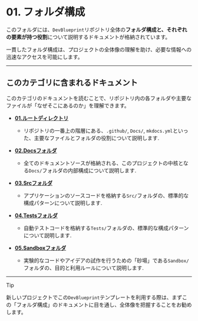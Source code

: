 # 01. フォルダ構成

このフォルダには、`DevBlueprint`リポジトリ全体の**フォルダ構成と、それぞれの要素が持つ役割**について説明するドキュメントが格納されています。

一貫したフォルダ構成は、プロジェクトの全体像の理解を助け、必要な情報への迅速なアクセスを可能にします。

---

## このカテゴリに含まれるドキュメント

このカテゴリのドキュメントを読むことで、リポジトリ内の各フォルダや主要なファイルが「なぜそこにあるのか」を理解できます。

*   **[01.ルートディレクトリ](./01_ルートディレクトリ.md)**
    *   リポジトリの一番上の階層にある、`.github/`, `Docs/`, `mkdocs.yml`といった、主要なファイルとフォルダの役割について説明します.

*   **[02.Docsフォルダ](./02_Docsフォルダ.md)**
    *   全てのドキュメントソースが格納される、このプロジェクトの中核となる`Docs/`フォルダの内部構成について説明します.

*   **[03.Srcフォルダ](./03_Srcフォルダ.md)**
    *   アプリケーションのソースコードを格納する`Src/`フォルダの、標準的な構成パターンについて説明します.

*   **[04.Testsフォルダ](./04_Testsフォルダ.md)**
    *   自動テストコードを格納する`Tests/`フォルダの、標準的な構成パターンについて説明します.

*   **[05.Sandboxフォルダ](./05_Sandboxフォルダ.md)**
    *   実験的なコードやアイデアの試作を行うための「砂場」である`Sandbox/`フォルダの、目的と利用ルールについて説明します.

---

> [!TIP]
> 新しいプロジェクトでこの`DevBlueprint`テンプレートを利用する際は、まずこの「フォルダ構成」のドキュメントに目を通し、全体像を把握することをお勧めします。
